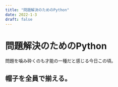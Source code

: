 ```yaml
---
title: "問題解決のためのPython"
date: 2022-1-3
draft: false
---
```

# 問題解決のためのPython



問題を噛み砕くのも才能の一種だと感じる今日この頃。



## 帽子を全員で揃える。
